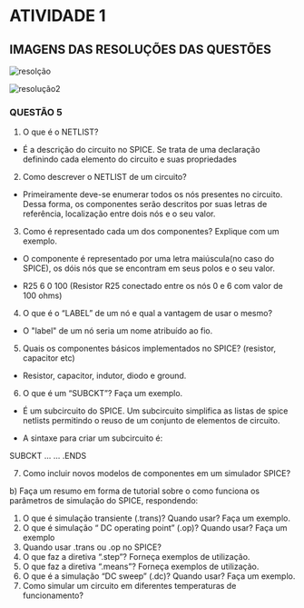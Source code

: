 # ATIVIDADE 1

## IMAGENS DAS RESOLUÇÕES DAS QUESTÕES

![resolção](https://github.com/alvesotavio21/ELN22104_2020_2/blob/prof-lohmann-Alunos_01/resolu%C3%A7%C3%A3o%20parte%201.png)

![resolução2](https://github.com/alvesotavio21/ELN22104_2020_2/blob/prof-lohmann-Alunos_01/resolu%C3%A7%C3%A3o%20parte%202.png)

### QUESTÃO 5

1. O que é o NETLIST?

+ É a descrição do circuito no SPICE. Se trata de uma declaração definindo cada elemento do circuito e suas propriedades

2. Como descrever o NETLIST de um circuito?

+ Primeiramente deve-se enumerar todos os nós presentes no circuito. Dessa forma, os componentes serão descritos por suas letras de referência, localização entre dois nós e o seu valor.

3. Como é representado cada um dos componentes? Explique com um exemplo.

+ O componente é representado por uma letra maiúscula(no caso do SPICE), os dóis nós que se encontram em seus polos e o seu valor. 

+ R25 6 0 100 (Resistor R25 conectado entre os nós 0 e 6 com valor de 100 ohms) 

4. O que é o “LABEL” de um nó e qual a vantagem de usar o mesmo?

+ O "label" de um nó seria um nome atribuído ao fio.

5. Quais os componentes básicos implementados no SPICE? (resistor, capacitor etc)

+ Resistor, capacitor, indutor, diodo e ground.

6. O que é um “SUBCKT”? Faça um exemplo.

+ É um subcircuito do SPICE. Um subcircuito simplifica as listas de spice netlists permitindo o reuso de um conjunto de elementos de circuito.

+ A sintaxe para criar um subcircuito é:

SUBCKT <SubName> <N1> <N2> ...
...
.ENDS

7. Como incluir novos modelos de componentes em um simulador SPICE?

b) Faça um resumo em forma de tutorial sobre o como funciona os parâmetros de simulação
do SPICE, respondendo:
1. O que é simulação transiente (.trans)? Quando usar? Faça um exemplo.
2. O que é simulação “ DC operating point” (.op)? Quando usar? Faça um exemplo
3. Quando usar .trans ou .op no SPICE?
4. O que faz a diretiva “.step”? Forneça exemplos de utilização.
5. O que faz a diretiva “.means”? Forneça exemplos de utilização.
6. O que é a simulação “DC sweep” (.dc)? Quando usar? Faça um exemplo.
7. Como simular um circuito em diferentes temperaturas de funcionamento?
